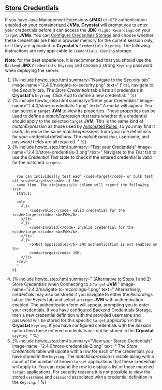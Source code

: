 ## [Store Credentials](#store-credentials)
If you have Java Management Extensions **(JMX)** or `HTTP` authentication enabled on
your containerized **JVMs**, **Cryostat** will prompt you to enter your credentials
before it can access the **JDK** `Flight Recordings` on your `target` **JVMs**. You can
<a href="#configure-credentials-storage">Configure Credentials Storage</a> and
choose whether these credentials are held in browser memory for the current
session only, or if they are uploaded to **Cryostat's** `Credentials Keyring`. The
following instructions are only applicable to `Credentials Keyring` storage.

**Note**: for the best experience, it is recommended that you should use the
`Backend` **JMX** `Credentials Keyring` and choose a strong `Keyring` password when
deploying the server.

<ol>
  <li>
    {% include howto_step.html
      summary="Navigate to the <i>Security</i> tab"
      image-name="2.4.0/navigate-to-security.png"
      text="
        First, navigate to the <i>Security</i> tab. The <i>Store Credentials</i> table
        lists all credentials in <b>Cryostat's</b> <code>Keyring</code>. Click <i>Add</i> to define
        a new credential.
      "
    %}
  </li>
  <li>
    {% include howto_step.html
      summary="Enter your Credentials"
      image-name="2.4.0/store-credentials-1.png"
      text="
          A modal will appear. You can select a <code>target</code> <b>JVM</b> to view its
          properties.
          These properties can be used to define a <i>matchExpression</i> that
          tests whether this credential should apply to the selected <code>target</code> <b>JVM</b>.
          This is the same kind of <i>matchExpression</i> as those used by
          <a href='#create-an-automated-rule'>Automated Rules</a>, so you may
          find it useful to reuse the same <i>matchExpressions</i> from your
          rule definitions for your credential definitions. The
          <i>matchExpression</i>, username, and password fields are all required.
      "
    %}
  </li>
  <li>
    {% include howto_step.html
      summary="Test your Credentials"
      image-name="2.4.0/store-credentials-3.png"
      text="
      Navigate to the <i>Test</i> tab to use the <i>Credential Test</i> table
      to check if the entered credential is valid for the matched <code>targets</code>.
      <br><br>

      You can individually test each <code>target</code> or bulk test all <code>targets</code> at the
      same time. The <i>Status</i> column will report the following test
      status:

      <ol>
        <li>
            <code>Valid:</code> valid credential for the <code>target</code> <b>JVM</b>.
        </li>
        <li>
            <code>Invalid:</code> invalid credential for the <code>target</code> <b>JVM</b>.
        </li>
        <li>
            <b>Not applicable:</b> JMX authentication is not enabled on the
            <code>target</code> JVM.
        </li>
      </ol>
      "
    %}
  </li>
  <li>
    {% include howto_step.html
      summary="
          (Alternative to Steps 1 and 2) Store Credentials when Connecting to a
          <code>Target</code> <b>JVM</b>
          "
      image-name="2.4.0/navigate-to-recordings-1.png"
      text="
        Alternatively, credentials may also be stored if you navigate to either
        the <i>Recordings</i> tab or the <i>Events</i> tab and select a <code>target</code>
        <b>JVM</b> with authentication enabled. The authentication form will appear,
        prompting you to enter your credentials. If you have
        <a href='#configure-credentials-storage'>configured Backend Credentials Storage</a>,
        then a new credential definition with the provided username and
        password will be stored for this specific <code>target</code> application in the
        <b>Cryostat</b> <code>Keyring</code>. If you have configured credentials with the
        <i>Session</i> option then these entered credentials will <i>not</i> be
        stored in the <b>Cryostat</b> <code>keyring</code>.
      "
    %}
  </li>
  <li>
    {% include howto_step.html
      summary="View your Stored Credentials"
      image-name="2.4.0/store-credentials-2.png"
      text="
        The <i>Store Credentials</i> table will update with a row for each of the credentials you have stored in the <code>Keyring</code>. The <i>matchExpression</i> is visible along with a count of the number of known <code>target</code> applications that these credentials will apply to. You can expand the row to display a list of those matched <code>target</code> applications. For security reasons it is not possible to view the stored <code>username</code> and <code>password</code> associated with a credential definition in the <code>Keyring</code>.
      "
    %}
  </li>
</ol>

